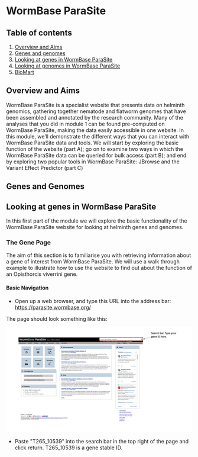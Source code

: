 # WormBase ParaSite

## Table of contents
1. [Overview and Aims](#intro)
2. [Genes and genomes](#genes_and_genomes)
3. [Looking at genes in WormBase ParaSite](#wbps_genes)
4. [Looking at genomes in WormBase ParaSite](#wbps_genomes)
5. [BioMart](#biomart)

## Overview and Aims <a name="intro"></a>
WormBase ParaSite is a specialist website that presents data on helminth genomics, gathering together nematode and flatworm genomes that have been assembled and annotated by the research community. Many of the analyses that you did in module 1 can be found pre-computed on WormBase ParaSite, making the data easily accessible in one website. In this module, we’ll demonstrate the different ways that you can interact with WormBase ParaSite data and tools.
We will start by exploring the basic function of the website (part A); go on to examine two ways in which the WormBase ParaSite data can be queried for bulk access (part B); and end by exploring two popular tools in WormBase ParaSite: JBrowse and the Variant Effect Predictor (part C)

## Genes and Genomes  <a name="genes_and_genomes"></a>

## Looking at genes in WormBase ParaSite <a name="wbps_genes"></a>
In this first part of the module we will explore the basic functionality of the WormBase ParaSite website for looking at helminth genes and genomes.

### The Gene Page
The aim of this section is to familiarise you with retrieving information about a gene of interest from WormBase ParaSite. We will use a walk through example to illustrate how to use the website to find out about the function of an Opisthorcis viverrini gene.

#### Basic Navigation
* Open up a web browser, and type this URL into the address bar: https://parasite.wormbase.org/

The page should look something like this:

![](figures/figure_3.1.png)  

* Paste "T265_10539" into the search bar in the top right of the page and click return. T265_10539 is a gene stable ID.

